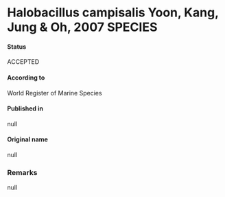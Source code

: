 # Halobacillus campisalis Yoon, Kang, Jung & Oh, 2007 SPECIES

#### Status
ACCEPTED

#### According to
World Register of Marine Species

#### Published in
null

#### Original name
null

### Remarks
null